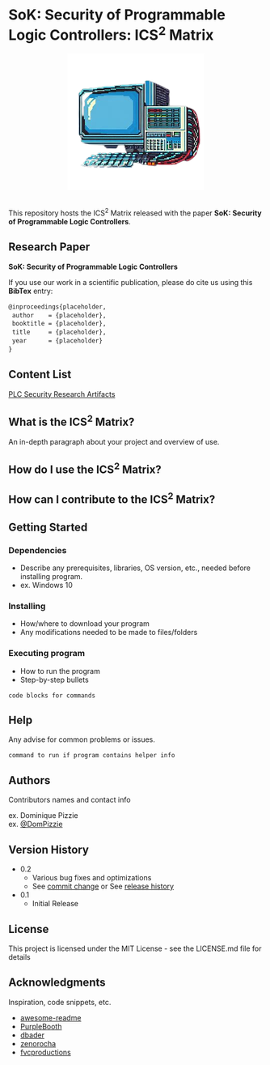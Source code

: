 # SoK: Security of Programmable Logic Controllers: ICS<sup>2</sup> Matrix

<div align="center">
  <kbd>
    <img src="img/logo.png" />
  </kbd>
</div>
<br />

This repository hosts the ICS<sup>2</sup> Matrix released with the paper **SoK: Security of Programmable Logic Controllers**.

## Research Paper

**SoK: Security of Programmable Logic Controllers** 

If you use our work in a scientific publication, please do cite us using this **BibTex** entry:
``` tex
@inproceedings{placeholder,
 author    = {placeholder},
 booktitle = {placeholder},
 title     = {placeholder},
 year      = {placeholder}
}
```

## Content List

[PLC Security Research Artifacts](#plc-security-research-artifacts)

## What is the ICS<sup>2</sup> Matrix?

An in-depth paragraph about your project and overview of use.

## How do I use the ICS<sup>2</sup> Matrix?

## How can I contribute to the ICS<sup>2</sup> Matrix?

## Getting Started

### Dependencies

* Describe any prerequisites, libraries, OS version, etc., needed before installing program.
* ex. Windows 10

### Installing

* How/where to download your program
* Any modifications needed to be made to files/folders

### Executing program

* How to run the program
* Step-by-step bullets
```
code blocks for commands
```

## Help

Any advise for common problems or issues.
```
command to run if program contains helper info
```

## Authors

Contributors names and contact info

ex. Dominique Pizzie  
ex. [@DomPizzie](https://twitter.com/dompizzie)

## Version History

* 0.2
    * Various bug fixes and optimizations
    * See [commit change]() or See [release history]()
* 0.1
    * Initial Release

## License

This project is licensed under the MIT License - see the LICENSE.md file for details

## Acknowledgments

Inspiration, code snippets, etc.
* [awesome-readme](https://github.com/matiassingers/awesome-readme)
* [PurpleBooth](https://gist.github.com/PurpleBooth/109311bb0361f32d87a2)
* [dbader](https://github.com/dbader/readme-template)
* [zenorocha](https://gist.github.com/zenorocha/4526327)
* [fvcproductions](https://gist.github.com/fvcproductions/1bfc2d4aecb01a834b46)
